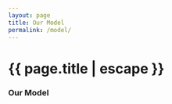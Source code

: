 ```yaml
---
layout: page
title: Our Model
permalink: /model/
---
```


<h1 class="page-title">{{ page.title | escape }}</h1>

### Our Model



